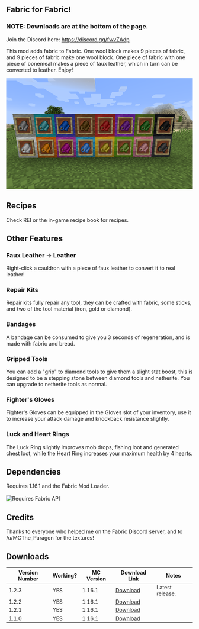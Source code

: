 ## Fabric for Fabric!
### NOTE: Downloads are at the bottom of the page.

Join the Discord here: https://discord.gg/fwvZAdp

This mod adds fabric to Fabric. One wool block makes 9 pieces of fabric, and 9 pieces of fabric make one wool block.
One piece of fabric with one piece of bonemeal makes a piece of faux leather, which in turn can be converted to leather. Enjoy!

<img src="2020-07-31_11.28.22.png" height="300">

## Recipes 
Check REI or the in-game recipe book for recipes.

## Other Features
### Faux Leather -> Leather
Right-click a cauldron with a piece of faux leather to convert it to real leather!
### Repair Kits
Repair kits fully repair any tool, they can be crafted with fabric, some sticks, and two of the tool material (iron, gold or diamond).
### Bandages
A bandage can be consumed to give you 3 seconds of regeneration, and is made with fabric and bread.
### Gripped Tools
You can add a "grip" to diamond tools to give them a slight stat boost, this is designed to be a stepping stone between diamond tools and netherite. You can upgrade to netherite tools as normal.
### Fighter's Gloves 
Fighter's Gloves can be equipped in the Gloves slot of your inventory, use it to increase your attack damage and knockback resistance slightly.
### Luck and Heart Rings
The Luck Ring slightly improves mob drops, fishing loot and generated chest loot, while the Heart Ring increases your maximum health by 4 hearts.

## Dependencies
Requires 1.16.1 and the Fabric Mod Loader. <br> <br> <img src="https://i.imgur.com/bTus4wH.png" alt="Requires Fabric API" height="50">

## Credits
Thanks to everyone who helped me on the Fabric Discord server, and to /u/MCThe_Paragon for the textures!

## Downloads <br>

| Version Number | Working? | MC Version | Download Link                                                                                                                        | Notes                                                                                |
|----------------|----------|------------|--------------------------------------------------------------------------------------------------------------------------------------|--------------------------------------------------------------------------------------|
| 1.2.3          | YES      | 1.16.1     | [Download](https://www.curseforge.com/minecraft/mc-mods/fabric-for-fabric/download/3012505) | Latest release.                                                                       |
| 1.2.2          | YES      | 1.16.1     | [Download](https://www.curseforge.com/minecraft/mc-mods/fabric-for-fabric/download/3012483) |                                                                                      |
| 1.2.1          | YES      | 1.16.1     | [Download](https://www.curseforge.com/minecraft/mc-mods/fabric-for-fabric/download/3008907) |                                                                                      |
| 1.1.0          | YES      | 1.16.1     | [Download](https://www.curseforge.com/minecraft/mc-mods/fabric-for-fabric/download/3007186) |                                                                                      |

